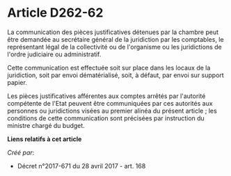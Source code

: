 # Article D262-62

La communication des pièces justificatives détenues par la chambre peut être demandée au secrétaire général de la juridiction
par les comptables, le représentant légal de la collectivité ou de l'organisme ou les juridictions de l'ordre judiciaire ou
administratif.

Cette communication est effectuée soit sur place dans les locaux de la juridiction, soit par envoi dématérialisé, soit, à
défaut, par envoi sur support papier.

Les pièces justificatives afférentes aux comptes arrêtés par l'autorité compétente de l'Etat peuvent être communiquées par
ces autorités aux personnes ou juridictions visées au premier alinéa du présent article ; les conditions de cette
communication sont précisées par instruction du ministre chargé du budget.

**Liens relatifs à cet article**

_Créé par_:

  - Décret n°2017-671 du 28 avril 2017 - art. 168

